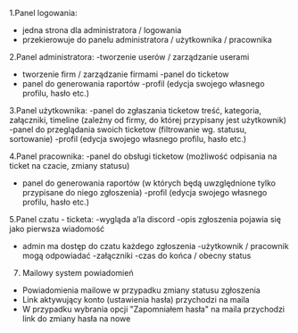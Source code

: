 1.Panel logowania:
- jedna strona dla administratora / logowania
- przekierowuje do panelu administratora / użytkownika / pracownika
  
2.Panel administratora:
-tworzenie userów / zarządzanie userami
- tworzenie firm / zarządzanie firmami
-panel do ticketow
- panel do generowania raportów
-profil (edycja swojego własnego profilu, hasło etc.)

3.Panel użytkownika:
-panel do zgłaszania ticketow treść, kategoria, załączniki, timeline (zależny od firmy, do której przypisany jest użytkownik)
-panel do przeglądania swoich ticketow (filtrowanie wg. statusu, sortowanie)
-profil (edycja swojego własnego profilu, hasło etc.)

4.Panel pracownika:
-panel do obsługi ticketow (możliwość odpisania na ticket na czacie, zmiany statusu)
- panel do generowania raportów (w których będą uwzględnione tylko przypisane do niego zgłoszenia)
-profil (edycja swojego własnego profilu, hasło etc.)

5.Panel czatu - ticketa:
-wygląda a’la discord
-opis zgłoszenia pojawia się jako pierwsza wiadomość
- admin ma dostęp do czatu każdego zgłoszenia
-użytkownik / pracownik mogą odpowiadać
-załączniki
-czas do końca / obecny status

7. Mailowy system powiadomień
- Powiadomienia mailowe w przypadku zmiany statusu zgłoszenia
- Link aktywujący konto (ustawienia hasła) przychodzi na maila
- W przypadku wybrania opcji "Zapomniałem hasła" na maila przychodzi link do zmiany hasła na nowe


